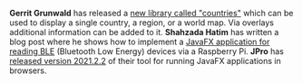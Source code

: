 **Gerrit Grunwald** has released a [new library called "countries"](https://harmoniccode.blogspot.com/2021/12/all-things-countries.html) which can be used to display a single country, a region, or a world map. Via overlays additional information can be added to it.
**Shahzada Hatim** has written a blog post where he shows how to implement a [JavaFX application for reading BLE](https://www.hatimonline.com/2021/11/a-javafx-based-ble-app-for-raspberry-pi.html) (Bluetooth Low Energy) devices via a Raspberry Pi. 
**JPro** has [released version 2021.2.2](https://www.jpro.one/docs/current/3.1/2021.2.X?) of their tool for running JavaFX applications in browsers.